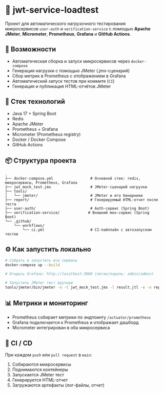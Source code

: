 # 🔐 jwt-service-loadtest

Проект для автоматического нагрузочного тестирования микросервисов `user-auth` и `verification-service` с помощью **Apache JMeter**, **Micrometer**, **Prometheus**, **Grafana** и **GitHub Actions**.

## 🚀 Возможности

- Автоматическая сборка и запуск микросервисов через `docker-compose`
- Генерация нагрузки с помощью JMeter (.jmx-сценарий)
- Сбор метрик в Prometheus с отображением в Grafana
- Автоматический запуск тестов при коммите (`CI`)
- Генерация и публикация HTML-отчётов JMeter

## 🩵 Стек технологий

- Java 17 + Spring Boot
- Redis
- Apache JMeter
- Prometheus + Grafana
- Micrometer (Prometheus registry)
- Docker / Docker Compose
- GitHub Actions

## 📦 Структура проекта

```
.
├── docker-compose.yml                 # Основной стек: redis, микросервисы, Prometheus, Grafana
├── jwt_mock_test.jmx                  # JMeter-сценарий нагрузки
├── tools/
│   └── jmeter/                        # JMeter и его бинарники
├── report/                            # Генерируемый HTML-отчет после теста
├── user-auth/                         # Auth-сервис (Spring Boot)
├── verification-service/             # Внешний мок-сервис (Spring Boot)
└── .github/
    └── workflows/
        └── ci.yml                     # CI-пайплайн с автозапуском тестов
```

## ⚙️ Как запустить локально

```bash
# Собрать и запустить все сервисы
docker-compose up --build

# Открыть Grafana: http://localhost:3000 (логин/пароль: admin/admin)

# Запустить JMeter тест вручную
tools/jmeter/bin/jmeter -n -t jwt_mock_test.jmx -l result.jtl -e -o report
```

## 📊 Метрики и мониторинг

- Prometheus собирает метрики по эндпоинту `/actuator/prometheus`
- Grafana подключается к Prometheus и отображает дашборд
- Micrometer интегрирован в оба микросервиса

## 🧪 CI / CD

При каждом `push` или `pull request` в `main`:

1. Собираются микросервисы
2. Поднимаются контейнеры
3. Запускается JMeter тест
4. Генерируется HTML-отчет
5. Загружаются артефакты (лог-файлы, отчет)
